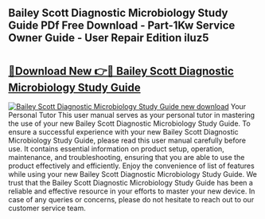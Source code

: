 ## Bailey Scott Diagnostic Microbiology Study Guide PDf Free Download - Part-1Kw Service Owner Guide - User Repair Edition iIuz5

# <h2><a href="http://bc5475.oget.top/?id=Bailey+Scott+Diagnostic+Microbiology+Study+Guide">🔗Download New 👉🔴 Bailey Scott Diagnostic Microbiology Study Guide</a></h2>

[![Bailey Scott Diagnostic Microbiology Study Guide new download](https://i.imgur.com/5g1atiW.png)](http://bc5475.oget.top/?id=Bailey+Scott+Diagnostic+Microbiology+Study+Guide)
Your Personal Tutor This user manual serves as your personal tutor in mastering the use of your new Bailey Scott Diagnostic Microbiology Study Guide. To ensure a successful experience with your new Bailey Scott Diagnostic Microbiology Study Guide, please read this user manual carefully before use. It contains essential information on product setup, operation, maintenance, and troubleshooting, ensuring that you are able to use the product effectively and efficiently. Enjoy the convenience of list of features while using your new Bailey Scott Diagnostic Microbiology Study Guide. We trust that the Bailey Scott Diagnostic Microbiology Study Guide has been a reliable and effective resource in your efforts to master your new device. In case of any queries or concerns, please do not hesitate to reach out to our customer service team.
